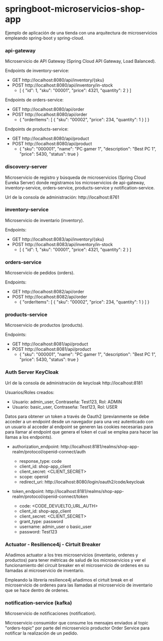 # springboot-microservicios-shop-app
Ejemplo de aplicación de una tienda con una arquitectura de microservicios empleando spring-boot y spring-cloud.

### api-gateway
Microservicio de API Gateway (Spring Cloud API Gateway, Load Balanced).

Endpoints de inventory-service:
* GET http://localhost:8080/api/inventory/{sku}
* POST http://localhost:8080/api/inventory/in-stock
    * [
          {
              "id": 1,
              "sku": "00001",
              "price": 4321,
              "quantity": 2
          }
      ]
 
Endpoints de orders-service:
* GET http://localhost:8080/api/order
* POST http://localhost:8080/api/order
    * {
          "orderItems": [
              {
                  "sku": "00002",
                  "price": 234,
                  "quantity": 1
              }
          ]
      }

Endpoints de products-service:
* GET http://localhost:8080/api/product
* POST http://localhost:8080/api/product
    * {
          "sku": "000001",
          "name": "PC gamer 1",
          "description": "Best PC 1",
          "price": 5430,
          "status": true
      }


### discovery-server
Microservicio de registro y búsqueda de microservicios (Spring Cloud Eureka Server) donde registramos los microservicios de api-gateway, inventory-service, orders-service, products-service y notification-service.

Url de la consola de administración: http://localhost:8761

### inventory-service
Microservicio de inventario (inventory).

Endpoints:
* GET http://localhost:8083/api/inventory/{sku}
* POST http://localhost:8083/api/inventory/in-stock
  * [
        {
            "id": 1,
            "sku": "00001",
            "price": 4321,
            "quantity": 2
        }
    ]

### orders-service
Microservicio de pedidos (orders).

Endpoints:
* GET http://localhost:8082/api/order
* POST http://localhost:8082/api/order
    * {
        "orderItems": [
            {
                "sku": "00002",
                "price": 234,
                "quantity": 1
            }
        ]
      }

### products-service
Microservicio de productos (products).

Endpoints:
* GET http://localhost:8081/api/product
* POST http://localhost:8081/api/product
    * {
        "sku": "000001",
        "name": "PC gamer 1",
        "description": "Best PC 1",
        "price": 5430,
        "status": true
      }

### Auth Server KeyCloak
Url de la consola de administración de keycloak http://localhost:8181

Usuarios/Roles creados:
- Usuario: admin_user, Contraseña: Test123, Rol: ADMIN
- Usuario: basic_user, Contraseña: Test123, Rol: USER

Datos para obtener un token a través de Oauth2 (previanmente se debe acceder a un endpoint desde un navegador para una vez autenticado con un usuario al acceder al endpoint se generen las cookies necesarias para para llamar al endpoint que genera el token el cual se emplea para hacer las llamas a los endpoints).
- authorization_endpoint: http://localhost:8181/realms/shop-app-realm/protocol/openid-connect/auth
  - response_type: code
  - client_id: shop-app_client
  - client_secret: <CLIENT_SECRET>
  - scope: openid
  - redirect_uri: http://localhost:8080/login/oauth2/code/keycloak

- token_endpoint: http://localhost:8181/realms/shop-app-realm/protocol/openid-connect/token
  - code: <CODE_DEVUELTO_URL_AUTH>
  - client_id: shop-app_client
  - client_secret: <CLIENT_SECRET>
  - grant_type: password
  - username: admin_user o basic_user
  - password: Test123

### Actuator - Resilience4j - Cirtuit Breaker
Añadimos actuator a los tres microservicios (inventario, ordenes y productos) para tener métricas de salud de los microservicios y ver el funcionamiento del circuit breaker en el microservicio de ordenes en su llamadas al microservicio de inventario.

Empleando la librería resilience4j añadimos el cirtuit break en el microservicio de ordenes para las llamadas al microservicio de inventario que se hace dentro de ordenes.

### notification-service (kafka)
Microservicio de notificaciones (notification). 

Microservicio consumidor que consume los mensajes enviados al topic "orders-topic" por parte del microservicio productor Order Service para notificar la realización de un pedido. 
